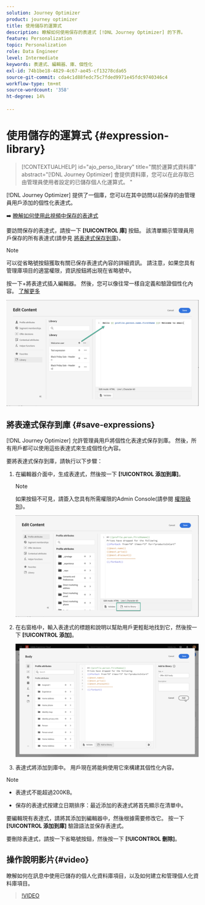 ```yaml
---
solution: Journey Optimizer
product: journey optimizer
title: 使用儲存的運算式
description: 瞭解如何使用保存的表達式 [!DNL Journey Optimizer] 的下界。
feature: Personalization
topic: Personalization
role: Data Engineer
level: Intermediate
keywords: 表達式、編輯器、庫、個性化
exl-id: 74b1be18-4829-4c67-ae45-cf13278cda65
source-git-commit: cda4c1d88fedc75c7fded9971e45fdc9740346c4
workflow-type: tm+mt
source-wordcount: '358'
ht-degree: 14%

---
```


# 使用儲存的運算式 {#expression-library}

>[!CONTEXTUALHELP]
>id="ajo_perso_library"
>title="關於運算式資料庫"
>abstract="[!DNL Journey Optimizer] 會提供資料庫，您可以在此存取已由管理員使用者設定的已儲存個人化運算式。 "

[!DNL Journey Optimizer] 提供了一個庫，您可以在其中訪問以前保存的由管理員用戶添加的個性化表達式。

➡️ [瞭解如何使用此視頻中保存的表達式](#video-preview)

要訪問保存的表達式，請按一下 **[!UICONTROL 庫]** 按鈕。 該清單顯示管理員用戶保存的所有表達式(請參見 [將表達式保存到庫](#save-expressions))。

>[!NOTE]
>
>可以從省略號按鈕獲取有關已保存表達式內容的詳細資訊。 請注意，如果您具有管理庫項目的適當權限，資訊按鈕將出現在省略號中。

按一下+將表達式插入編輯器。 然後，您可以像往常一樣自定義和驗證個性化內容。 [了解更多](../personalization/personalization-build-expressions.md)

![](assets/library-add.png)

## 將表達式保存到庫 {#save-expressions}

[!DNL Journey Optimizer] 允許管理員用戶將個性化表達式保存到庫。 然後，所有用戶都可以使用這些表達式來生成個性化內容。

要將表達式保存到庫，請執行以下步驟：

1. 在編輯器介面中，生成表達式，然後按一下 **[!UICONTROL 添加到庫]**。

   >[!NOTE]
   >
   >如果按鈕不可見，請簽入您具有所需權限的Admin Console(請參閱 [權限級別](../administration/high-low-permissions.md))。

   ![](assets/library-save.png)

1. 在右窗格中，輸入表達式的標題和說明以幫助用戶更輕鬆地找到它，然後按一下 **[!UICONTROL 添加]**。

   ![](assets/add-expression.png)

1. 表達式將添加到庫中。 用戶現在將能夠使用它來構建其個性化內容。


>[!NOTE]
>
>* 表達式不能超過200KB。
>
>* 保存的表達式按建立日期排序：最近添加的表達式將首先顯示在清單中。



要編輯現有表達式，請將其添加到編輯器中，然後根據需要修改它。 按一下 **[!UICONTROL 添加到庫]** 驗證語法並保存表達式。

要刪除表達式，請按一下省略號按鈕，然後按一下 **[!UICONTROL 刪除]**。

## 操作說明影片{#video}

瞭解如何在訊息中使用已儲存的個人化資料庫項目，以及如何建立和管理個人化資料庫項目。

>[!VIDEO](https://video.tv.adobe.com/v/340941?quality=12)

